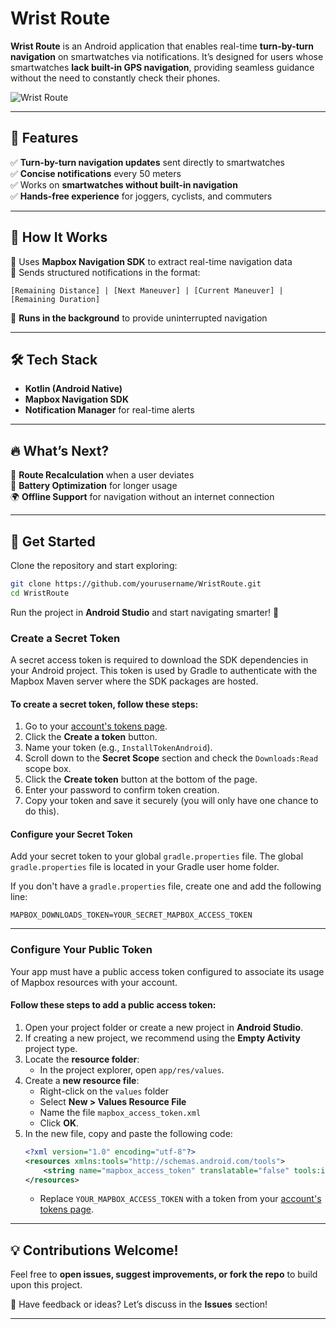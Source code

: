 # Wrist Route 

**Wrist Route** is an Android application that enables real-time **turn-by-turn navigation** on smartwatches via notifications. It’s designed for users whose smartwatches **lack built-in GPS navigation**, providing seamless guidance without the need to constantly check their phones.  

![Wrist Route](https://github.com/user-attachments/assets/7dfc94ff-8018-47a0-acd5-6e825c6b37f5)  

---  

## 🌟 Features  
✅ **Turn-by-turn navigation updates** sent directly to smartwatches  
✅ **Concise notifications** every 50 meters  
✅ Works on **smartwatches without built-in navigation**  
✅ **Hands-free experience** for joggers, cyclists, and commuters  

---  

## 🔧 How It Works  
🔹 Uses **Mapbox Navigation SDK** to extract real-time navigation data  
🔹 Sends structured notifications in the format:  
   ```less
   [Remaining Distance] | [Next Maneuver] | [Current Maneuver] | [Remaining Duration]
   ```  
🔹 **Runs in the background** to provide uninterrupted navigation  

---  

## 🛠 Tech Stack  
- **Kotlin (Android Native)**  
- **Mapbox Navigation SDK**  
- **Notification Manager** for real-time alerts  

---  

## 🔥 What’s Next?  
🚀 **Route Recalculation** when a user deviates  
🔋 **Battery Optimization** for longer usage  
🌍 **Offline Support** for navigation without an internet connection  

---  

## 🎯 Get Started  
Clone the repository and start exploring:  
```bash
git clone https://github.com/yourusername/WristRoute.git
cd WristRoute
```
Run the project in **Android Studio** and start navigating smarter! 🚀  

### Create a Secret Token  
A secret access token is required to download the SDK dependencies in your Android project. This token is used by Gradle to authenticate with the Mapbox Maven server where the SDK packages are hosted.  

#### To create a secret token, follow these steps:  
1. Go to your [account's tokens page](https://account.mapbox.com/access-tokens/).  
2. Click the **Create a token** button.  
3. Name your token (e.g., `InstallTokenAndroid`).  
4. Scroll down to the **Secret Scope** section and check the `Downloads:Read` scope box.  
5. Click the **Create token** button at the bottom of the page.  
6. Enter your password to confirm token creation.  
7. Copy your token and save it securely (you will only have one chance to do this).  

#### Configure your Secret Token  
Add your secret token to your global `gradle.properties` file. The global `gradle.properties` file is located in your Gradle user home folder.  

If you don't have a `gradle.properties` file, create one and add the following line:  
```properties
MAPBOX_DOWNLOADS_TOKEN=YOUR_SECRET_MAPBOX_ACCESS_TOKEN
```

---  

### Configure Your Public Token  
Your app must have a public access token configured to associate its usage of Mapbox resources with your account.  

#### Follow these steps to add a public access token:  
1. Open your project folder or create a new project in **Android Studio**.  
2. If creating a new project, we recommend using the **Empty Activity** project type.  
3. Locate the **resource folder**:  
   - In the project explorer, open `app/res/values`.  
4. Create a **new resource file**:  
   - Right-click on the `values` folder  
   - Select **New > Values Resource File**  
   - Name the file `mapbox_access_token.xml`  
   - Click **OK**.  
5. In the new file, copy and paste the following code:  
   ```xml
   <?xml version="1.0" encoding="utf-8"?>
   <resources xmlns:tools="http://schemas.android.com/tools">
       <string name="mapbox_access_token" translatable="false" tools:ignore="UnusedResources">YOUR_MAPBOX_ACCESS_TOKEN</string>
   </resources>
   ```  
   - Replace `YOUR_MAPBOX_ACCESS_TOKEN` with a token from your [account's tokens page](https://account.mapbox.com/access-tokens/).  

---   

## 💡 Contributions Welcome!  
Feel free to **open issues, suggest improvements, or fork the repo** to build upon this project.  

📩 Have feedback or ideas? Let’s discuss in the **Issues** section!  

---
